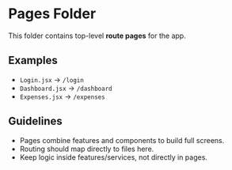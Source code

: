# Pages Folder

This folder contains top-level **route pages** for the app.

## Examples

- `Login.jsx` → `/login`
- `Dashboard.jsx` → `/dashboard`
- `Expenses.jsx` → `/expenses`

## Guidelines

- Pages combine features and components to build full screens.
- Routing should map directly to files here.
- Keep logic inside features/services, not directly in pages.
